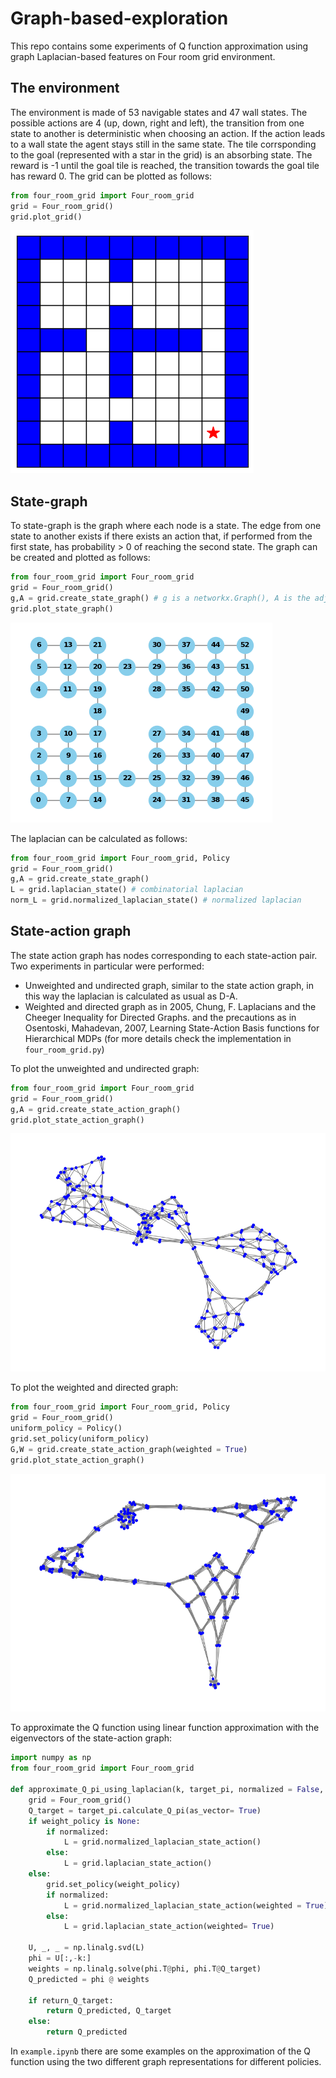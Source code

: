 # Graph-based-exploration
This repo contains some experiments of Q function approximation using graph Laplacian-based features on Four room grid environment.
## The environment
The environment is made of 53 navigable states and 47 wall states. The possible actions are 4 (up, down, right and left), the transition from one state to another is deterministic when choosing an action. If the action leads to a wall state the agent stays still in the same state. The tile corrsponding to the goal (represented with a star in the grid) is an absorbing state.
The reward is -1 until the goal tile is reached, the transition towards the goal tile has reward 0.
The grid can be plotted as follows:
```python
from four_room_grid import Four_room_grid
grid = Four_room_grid()
grid.plot_grid()
```
![A visual representation of the Four Room Grid environment](images/four_room_grid.png)

## State-graph
To state-graph is the graph where each node is a state. The edge from one state to another exists if there exists an action that, if performed from the first state, has probability > 0 of reaching the second state. The graph can be created and plotted as follows:
```python
from four_room_grid import Four_room_grid
grid = Four_room_grid()
g,A = grid.create_state_graph() # g is a networkx.Graph(), A is the adjacency matrix
grid.plot_state_graph()
```
![A visual representation of the state-graph](images/state_graph.png)

The laplacian can be calculated as follows:

```python
from four_room_grid import Four_room_grid, Policy
grid = Four_room_grid()
g,A = grid.create_state_graph()
L = grid.laplacian_state() # combinatorial laplacian
norm_L = grid.normalized_laplacian_state() # normalized laplacian
```

## State-action graph
The state action graph has nodes corresponding to each state-action pair.
Two experiments in particular were performed:
  - Unweighted and undirected graph, similar to the state action graph, in this way the laplacian is calculated as usual as D-A.
  - Weighted and directed graph as in 2005, Chung, F. Laplacians and the Cheeger Inequality for Directed Graphs. and the precautions as in Osentoski, Mahadevan, 2007, Learning State-Action    Basis functions for Hierarchical MDPs (for more details check the implementation in ```four_room_grid.py```)

To plot the unweighted and undirected graph:

```python
from four_room_grid import Four_room_grid
grid = Four_room_grid()
g,A = grid.create_state_action_graph()
grid.plot_state_action_graph()
```
![Visualization of the unweighted and undirected state-action graph](images/unweighted_undirected_state_action_graph.png)

To plot the weighted and directed graph:
```python
from four_room_grid import Four_room_grid, Policy
grid = Four_room_grid()
uniform_policy = Policy()
grid.set_policy(uniform_policy)
G,W = grid.create_state_action_graph(weighted = True)
grid.plot_state_action_graph()
```
![Visualization of the weighted and directed state-action graph](images/weighted_directed_state_action_graph.png)

To approximate the Q function using linear function approximation with the eigenvectors of the state-action graph:
```python
import numpy as np
from four_room_grid import Four_room_grid

def approximate_Q_pi_using_laplacian(k, target_pi, normalized = False, weight_policy = None, return_Q_target = False):
    grid = Four_room_grid()
    Q_target = target_pi.calculate_Q_pi(as_vector= True)
    if weight_policy is None:
        if normalized:
            L = grid.normalized_laplacian_state_action()
        else:
            L = grid.laplacian_state_action()
    else:
        grid.set_policy(weight_policy)
        if normalized:
            L = grid.normalized_laplacian_state_action(weighted = True)
        else:
            L = grid.laplacian_state_action(weighted= True)        

    U, _, _ = np.linalg.svd(L)
    phi = U[:,-k:]
    weights = np.linalg.solve(phi.T@phi, phi.T@Q_target)
    Q_predicted = phi @ weights
    
    if return_Q_target:
        return Q_predicted, Q_target
    else:
        return Q_predicted
```
In ```example.ipynb``` there are some examples on the approximation of the Q function using the two different graph representations for different policies.




